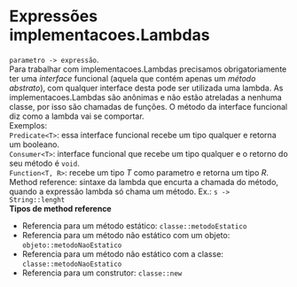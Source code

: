 # Expressões implementacoes.Lambdas
`parametro -> expressão`.
<br>
Para trabalhar com implementacoes.Lambdas precisamos obrigatoriamente ter uma *interface* funcional (aquela que contém apenas um *método abstrato*), com qualquer interface desta pode ser utilizada uma lambda. As implementacoes.Lambdas são anônimas e não estão atreladas a nenhuma classe, por isso são chamadas de funções. O método da interface funcional diz como a lambda vai se comportar.
<br>
Exemplos: 
<br>
`Predicate<T>`: essa interface funcional recebe um tipo qualquer e retorna um booleano.
<br>
`Consumer<T>`: interface funcional que recebe um tipo qualquer e o retorno do seu método é `void`.
<br>
`Function<T, R>`: recebe um tipo *T* como parametro e retorna um tipo *R*.
<br>
Method reference: sintaxe da lambda que encurta a chamada do método, quando a expressão lambda só chama um método. Ex.: `s -> String::lenght`
<br>
**Tipos de method reference**
<br>
- Referencia para um método estático: `classe::metodoEstatico`
- Referencia para um método não estático com um objeto: `objeto::metodoNaoEstatico`
- Referencia para um método não estático com a classe: `classe::metodoNaoEstatico`
- Referencia para um construtor: `classe::new`
